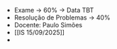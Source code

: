 - Exame -> 60% -> Data TBT
- Resolução de Problemas -> 40%
- Docente: Paulo Simões
- [[IS 15/09/2025]]
-